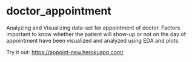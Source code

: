# doctor_appointment
Analyzing and Visualizing data-set for appointment of doctor. Factors important to know whether the patient will show-up or not on the day of appointment have been visualized and analyzed using EDA and plots.

Try it out: https://appoint-new.herokuapp.com/
